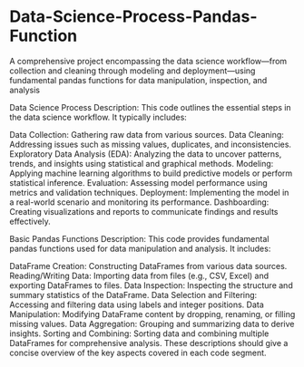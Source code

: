 # Data-Science-Process-Pandas-Function
A comprehensive project encompassing the data science workflow—from collection and cleaning through modeling and deployment—using fundamental pandas functions for data manipulation, inspection, and analysis


Data Science Process
Description: This code outlines the essential steps in the data science workflow. It typically includes:

Data Collection: Gathering raw data from various sources.
Data Cleaning: Addressing issues such as missing values, duplicates, and inconsistencies.
Exploratory Data Analysis (EDA): Analyzing the data to uncover patterns, trends, and insights using statistical and graphical methods.
Modeling: Applying machine learning algorithms to build predictive models or perform statistical inference.
Evaluation: Assessing model performance using metrics and validation techniques.
Deployment: Implementing the model in a real-world scenario and monitoring its performance.
Dashboarding: Creating visualizations and reports to communicate findings and results effectively.


Basic Pandas Functions
Description: This code provides fundamental pandas functions used for data manipulation and analysis. It includes:

DataFrame Creation: Constructing DataFrames from various data sources.
Reading/Writing Data: Importing data from files (e.g., CSV, Excel) and exporting DataFrames to files.
Data Inspection: Inspecting the structure and summary statistics of the DataFrame.
Data Selection and Filtering: Accessing and filtering data using labels and integer positions.
Data Manipulation: Modifying DataFrame content by dropping, renaming, or filling missing values.
Data Aggregation: Grouping and summarizing data to derive insights.
Sorting and Combining: Sorting data and combining multiple DataFrames for comprehensive analysis.
These descriptions should give a concise overview of the key aspects covered in each code segment.





